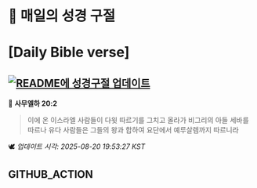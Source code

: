 # 🙏 매일의 성경 구절
# [Daily Bible verse]
## [![README에 성경구절 업데이트](https://github.com/DONGSUKA/first_test/actions/workflows/update-readme-bible.yml/badge.svg)](https://github.com/DONGSUKA/first_test/actions/workflows/update-readme-bible.yml)
<!-- START_BIBLE_VERSE -->
📖 **사무엘하 20:2**
> 이에 온 이스라엘 사람들이 다윗 따르기를 그치고 올라가 비그리의 아들 세바를 따르나 유다 사람들은 그들의 왕과 합하여 요단에서 예루살렘까지 따르니라

🕊️ _업데이트 시각: 2025-08-20 19:53:27 KST_
  <!-- END_BIBLE_VERSE -->
## GITHUB_ACTION
